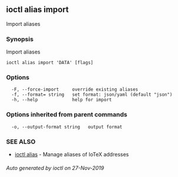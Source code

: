 ## ioctl alias import

Import aliases

### Synopsis

Import aliases

```
ioctl alias import 'DATA' [flags]
```

### Options

```
  -F, --force-import     override existing aliases
  -f, --format= string   set format: json/yaml (default "json")
  -h, --help             help for import
```

### Options inherited from parent commands

```
  -o, --output-format string   output format
```

### SEE ALSO

* [ioctl alias](ioctl_alias.md)	 - Manage aliases of IoTeX addresses

###### Auto generated by ioctl on 27-Nov-2019
